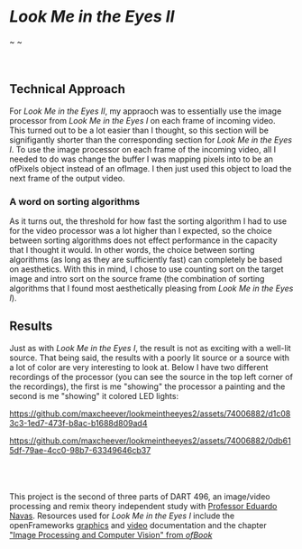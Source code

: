 # _Look Me in the Eyes II_

~      ~
<br><br><br>
## Technical Approach
For _Look Me in the Eyes II_, my appraoch was to essentially use the image processor from _Look Me in the Eyes I_ on each frame of incoming video. This turned out to be a lot easier than I thought, so this section will be signifigantly shorter than the corresponding section for _Look Me in the Eyes I_. To use the image processor on each frame of the incoming video, all I needed to do was change the buffer I was mapping pixels into to be an ofPixels object instead of an ofImage. I then just used this object to load the next frame of the output video.
### A word on sorting algorithms
As it turns out, the threshold for how fast the sorting algorithm I had to use for the video processor was a lot higher than I expected, so the choice between sorting algorithms does not effect performance in the capacity that I thought it would. In other words, the choice between sorting algorithms (as long as they are sufficiently fast) can completely be based on aesthetics. With this in mind, I chose to use counting sort on the target image and intro sort on the source frame (the combination of sorting algorithms that I found most aesthetically pleasing from _Look Me in the Eyes I_).

## Results
Just as with _Look Me in the Eyes I_, the result is not as exciting with a well-lit source. That being said, the results with a poorly lit source or a source with a lot of color are very interesting to look at. Below I have two different recordings of the processor (you can see the source in the top left corner of the recordings), the first is me "showing" the processor a painting and the second is me "showing" it colored LED lights:

https://github.com/maxcheever/lookmeintheeyes2/assets/74006882/d1c083c3-1ed7-473f-b8ac-b1688d809ad4

https://github.com/maxcheever/lookmeintheeyes2/assets/74006882/0db615df-79ae-4cc0-98b7-63349646cb37


<br><br><br>
This project is the second of three parts of DART 496, an image/video processing and remix theory independent study with [Professor Eduardo Navas](http://navasse.net/docs/index.php). Resources used for _Look Me in the Eyes I_ include the openFrameworks [graphics](https://openframeworks.cc/documentation/graphics/) and [video](https://openframeworks.cc/documentation/video/) documentation and the chapter ["Image Processing and Computer Vision" from _ofBook_](https://openframeworks.cc/ofBook/chapters/image_processing_computer_vision.html)

